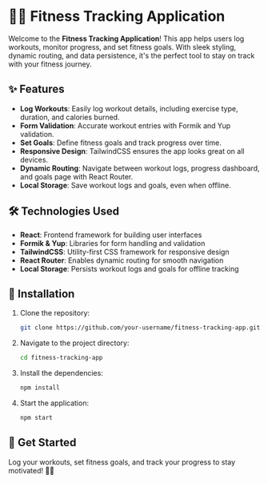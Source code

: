 # 🏋️‍♀️ Fitness Tracking Application

Welcome to the **Fitness Tracking Application**! This app helps users log workouts, monitor progress, and set fitness goals. With sleek styling, dynamic routing, and data persistence, it's the perfect tool to stay on track with your fitness journey.

## ✨ Features

- **Log Workouts**: Easily log workout details, including exercise type, duration, and calories burned.
- **Form Validation**: Accurate workout entries with Formik and Yup validation.
- **Set Goals**: Define fitness goals and track progress over time.
- **Responsive Design**: TailwindCSS ensures the app looks great on all devices.
- **Dynamic Routing**: Navigate between workout logs, progress dashboard, and goals page with React Router.
- **Local Storage**: Save workout logs and goals, even when offline.

## 🛠️ Technologies Used

- **React**: Frontend framework for building user interfaces
- **Formik & Yup**: Libraries for form handling and validation
- **TailwindCSS**: Utility-first CSS framework for responsive design
- **React Router**: Enables dynamic routing for smooth navigation
- **Local Storage**: Persists workout logs and goals for offline tracking

## 🚀 Installation

1. Clone the repository:
   ```bash
   git clone https://github.com/your-username/fitness-tracking-app.git
   ```
2. Navigate to the project directory:
   ```bash
   cd fitness-tracking-app
   ```
3. Install the dependencies:
   ```bash
   npm install
   ```
4. Start the application:
   ```bash
   npm start
   ```

## 🎯 Get Started

Log your workouts, set fitness goals, and track your progress to stay motivated! 🏃‍♂️
